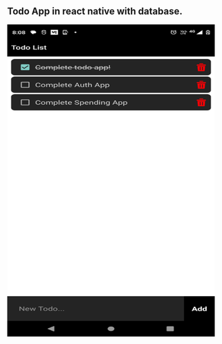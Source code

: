## Todo App in react native with database.
<img src="https://github.com/DipeshChouhan/TodoApp/blob/main/Screenshot_20230507-200840-102.png" width=480 height=720/>
